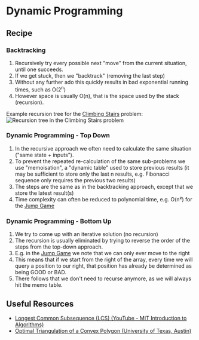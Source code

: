 # Dynamic Programming

## Recipe

### Backtracking

1. Recursively try every possible next "move" from the current situation, until one succeeds.
2. If we get stuck, then we "backtrack" (removing the last step)
3. Without any further ado this quickly results in bad exponential running times, such as O(2<sup>n</sup>)
4. However space is usually O(n), that is the space used by the stack (recursion).

Example recursion tree for the [Climbing Stairs](https://leetcode.com/problems/climbing-stairs/) problem:
![Recursion tree in the Climbing Stairs problem](https://leetcode.com/problems/climbing-stairs/Figures/70_Climbing_Stairs_rt.jpg)

### Dynamic Programming - Top Down

1. In the recursive approach we often need to calculate the same situation ("same state + inputs").
2. To prevent the repeated re-calculation of the same sub-problems we use "memoisation", a "dynamic table" used to store previous results (it may be sufficient to store only the last n results, e.g. Fibonacci sequence only requires the previous two results)
3. The steps are the same as in the backtracking approach, except that we store the latest result(s)
4. Time complexity can often be reduced to polynomial time, e.g. O(n&#x00B2;) for the [Jump Game](https://leetcode.com/problems/jump-game/)

### Dynamic Programming - Bottom Up

1. We try to come up with an iterative solution (no recursion)
2. The recursion is usually eliminated by trying to reverse the order of the steps from the top-down approach.
3. E.g. in the [Jump Game](https://leetcode.com/problems/jump-game/) we note that we can only ever move to the right
4. This means that if we start from the right of the array, every time we will query a position to our right, that position has already be determined as being GOOD or BAD.
5. There follows that we don't need to recurse anymore, as we will always hit the memo table.

## Useful Resources

* [Longest Common Subsequence (LCS) (YouTube - MIT Introduction to Algorithms)](https://www.youtube.com/embed/V5hZoJ6uK-s)
* [Optimal Triangulation of a Convex Polygon (University of Texas, Austin)](https://www.cs.utexas.edu/users/djimenez/utsa/cs3343/lecture12.html)